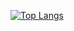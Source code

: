 

[![Top Langs](https://github-readme-stats.vercel.app/api/top-langs/?username=aulyarahman&layout=compact&show_icons=true&theme=dracula)](https://github.com/aulyarahman/github-readme-stats)
